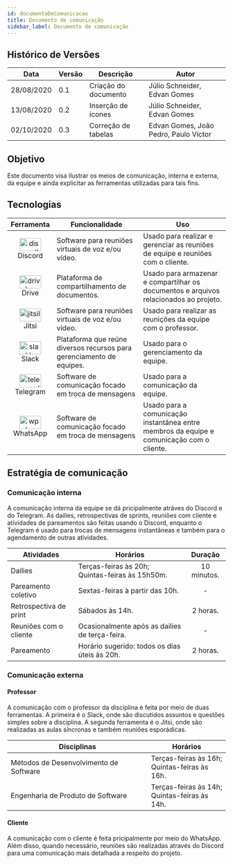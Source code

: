 ```yaml
---
id: documentoDeComunicacao
title: Documento de comunicação
sidebar_label: Documento de comunicação
---
```


## Histórico de Versões

| Data | Versão | Descrição | Autor |
|--------|-----------|---------------|---------|
| 28/08/2020 | 0.1 | Criação do documento | Júlio Schneider, Edvan Gomes | 
| 13/08/2020 | 0.2 | Inserção de ícones | Júlio Schneider, Edvan Gomes | 
|02/10/2020 | 0.3 | Correção de tabelas | Edvan Gomes, João Pedro, Paulo Víctor |

## Objetivo

Este documento visa  ilustrar os meios de comunicação, interna e externa, da equipe e ainda explicitar as ferramentas utilizadas para tais fins.

## Tecnologias
  
| Ferramenta | Funcionalidade | Uso |
| :------: | ------ | ------ |
| <img src="https://raw.githubusercontent.com/fga-eps-mds/2020.1-Conecta-Ensina-Wiki/master/website/static/img/discord.svg" alt="discordIcon" width="50" height="30" /> <br>Discord | Software para reuniões virtuais de voz e/ou vídeo. | Usado para realizar e gerenciar as reuniões de equipe e reuniões com o cliente. |
| <img src="https://raw.githubusercontent.com/fga-eps-mds/2020.1-Conecta-Ensina-Wiki/master/website/static/img/googledrive.svg" alt="driveIcon" width="50" height="30" /> <br>Drive | Plataforma de compartilhamento de documentos. | Usado para armazenar e compartilhar os documentos e arquivos relacionados ao projeto. |
| <img src="https://raw.githubusercontent.com/fga-eps-mds/2020.1-Conecta-Ensina-Wiki/master/website/static/img/jitsi.svg" alt="jitsiIcon" width="50" height="30" /> <br>Jitsi | Software para reuniões virtuais de voz e/ou vídeo. | Usado para realizar as reunições da equipe com o professor. |
| <img src="https://raw.githubusercontent.com/fga-eps-mds/2020.1-Conecta-Ensina-Wiki/master/website/static/img/slack.svg" alt="slackIcon" width="50" height="30" /> <br>Slack | Plataforma que reúne diversos recursos para gerenciamento de equipes. | Usado para o gerenciamento da equipe. |
| <img src="https://raw.githubusercontent.com/fga-eps-mds/2020.1-Conecta-Ensina-Wiki/master/website/static/img/telegram.svg" alt="telegramIcon" width="50" height="30" /> <br>Telegram | Software de comunicação focado em troca de mensagens | Usado para a comunicação da equipe. |
| <img src="https://raw.githubusercontent.com/fga-eps-mds/2020.1-Conecta-Ensina-Wiki/master/website/static/img/whatsapp.svg" alt="wppIcon" width="50" height="30" /> <br>WhatsApp | Software de comunicação focado em troca de mensagens | Usado para a comunicação instantânea entre membros da equipe e comunicação com o cliente. |

## Estratégia de comunicação
### Comunicação interna
        
A comunicação interna da equipe se dá pricipalmente atráves do Discord e do Telegram. As dailies, retrospectivas de sprints, reuniões com cliente e atividades de pareamentos são feitas usando o Discord, enquanto o Telegram é usado para trocas de mensagens instantâneas e também para o agendamento de outras atividades.

| Atividades | Horários | Duração |
| ------ | ------ | :-----: |
| Dailies | Terças-feiras às 20h; <br> Quintas-feiras às 15h50m. | 10 minutos. |
| Pareamento coletivo | Sextas-feiras à partir das 10h. | - |
| Retrospectiva de print | Sábados às 14h. | 2 horas. |
| Reuniões com o cliente | Ocasionalmente após as dailies de terça-feira. | - |
| Pareamento | Horário sugerido: todos os dias úteis às 20h. | 2 horas. |

### Comunicação externa
#### Professor

A comunicação com o professor da disciplina é feita por meio de duas ferramentas. A primeira é o Slack, onde são discutidos assuntos e questões simples sobre a disciplina. A segunda ferramenta é o Jitsi, onde são realizadas as aulas síncronas e também reuniões esporádicas.
  
| Disciplinas | Horários |
| ------ | ------ |
| Métodos de Desenvolvimento de Software | Terças-feiras às 16h; <br> Quintas-feiras às 16h.
| Engenharia de Produto de Software | Terças-feiras às 14h; <br> Quintas-feiras às 14h. |

#### Cliente

  A comunicação com o cliente é feita pricipalmente por meio do WhatsApp. Além disso, quando necessário, reuniões são realizadas através do Discord para uma comunicação mais detalhada a respeito do projeto.
